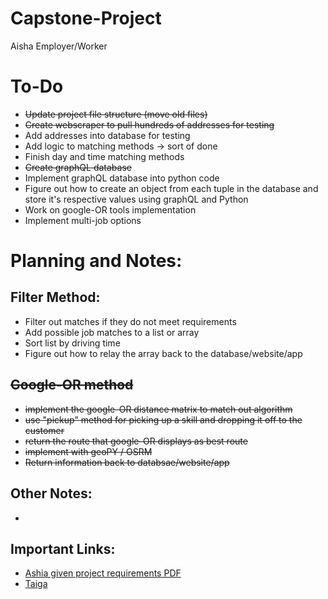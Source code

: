# Capstone-Project
Aisha Employer/Worker 

# To-Do
- ~~Update project file structure (move old files)~~
- ~~Create webscraper to pull hundreds of addresses for testing~~
- Add addresses into database for testing
- Add logic to matching methods -> sort of done
- Finish day and time matching methods
- ~~Create graphQL database~~
- Implement graphQL database into python code
- Figure out how to create an object from each tuple in the database and store it's respective values using graphQL and Python
- Work on google-OR tools implementation
- Implement multi-job options


# **Planning and Notes:**
## Filter Method:
- Filter out matches if they do not meet requirements
- Add possible job matches to a list or array
- Sort list by driving time
- Figure out how to relay the array back to the database/website/app

## ~~Google-OR method~~
- ~~implement the google-OR distance matrix to match out algorithm~~
- ~~use "pickup" method for picking up a skill and dropping it off to the customer~~
- ~~return the route that google-OR displays as best route~~
- ~~implement with geoPY / OSRM~~
- ~~Return information back to databsae/website/app~~

## Other Notes:
- 

## Important Links:
- [Ashia given project requirements PDF](https://cdn.discordapp.com/attachments/1002037196871696454/1018244350746034366/employer_worker_matching.pdf)
- [Taiga](https://tree.taiga.io/project/bphillips-aisha-comfortable-living-tenant-matching/timeline) 
